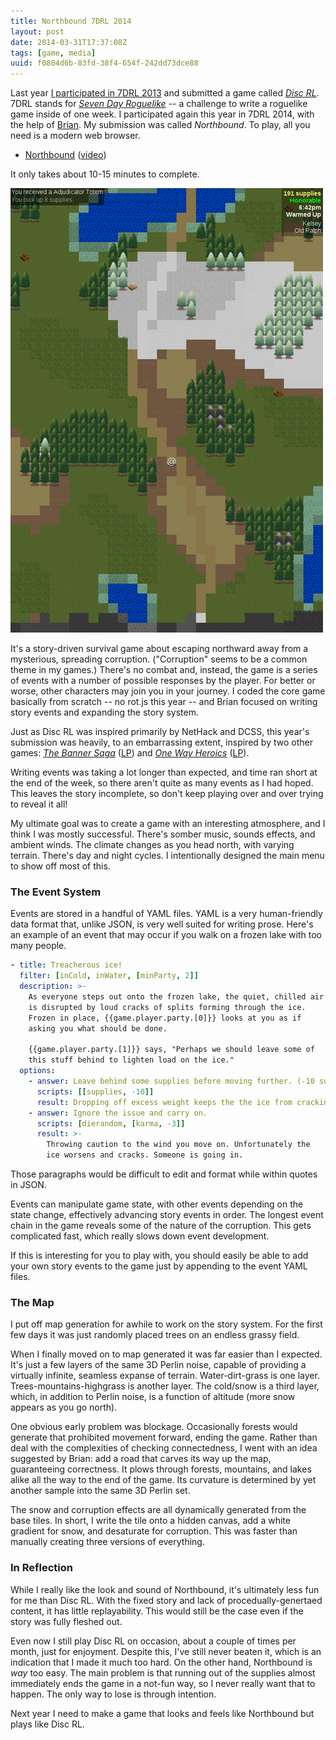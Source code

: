 ```yaml
---
title: Northbound 7DRL 2014
layout: post
date: 2014-03-31T17:37:08Z
tags: [game, media]
uuid: f0804d6b-83fd-38f4-654f-242dd73dce88
---
```


Last year [I participated in 7DRL 2013][7drl2013] and submitted a game
called [*Disc RL*](http://nullprogram.com/disc-rl/). 7DRL stands for
[*Seven Day Roguelike*][7drl] -- a challenge to write a roguelike game
inside of one week. I participated again this year in 7DRL 2014, with
the help of [Brian][brian]. My submission was called *Northbound*. To
play, all you need is a modern web browser.

* [Northbound](http://nullprogram.com/northbound/) ([video][video])

It only takes about 10-15 minutes to complete.

[![](/img/screenshot/northbound-thumb.png)](/img/screenshot/northbound.png)

It's a story-driven survival game about escaping northward away from a
mysterious, spreading corruption. ("Corruption" seems to be a common
theme in my games.) There's no combat and, instead, the game is a
series of events with a number of possible responses by the player.
For better or worse, other characters may join you in your journey. I
coded the core game basically from scratch -- no rot.js this year --
and Brian focused on writing story events and expanding the story
system.

Just as Disc RL was inspired primarily by NetHack and DCSS, this
year's submission was heavily, to an embarrassing extent, inspired by
two other games: [*The Banner Saga*][tbs] ([LP][ghaz]) and
[*One Way Heroics*][owh] ([LP][php]).

Writing events was taking a lot longer than expected, and time ran
short at the end of the week, so there aren't quite as many events as
I had hoped. This leaves the story incomplete, so don't keep playing
over and over trying to reveal it all!

My ultimate goal was to create a game with an interesting atmosphere,
and I think I was mostly successful. There's somber music, sounds
effects, and ambient winds. The climate changes as you head north,
with varying terrain. There's day and night cycles. I intentionally
designed the main menu to show off most of this.

### The Event System

Events are stored in a handful of YAML files. YAML is a very
human-friendly data format that, unlike JSON, is very well suited for
writing prose. Here's an example of an event that may occur if you
walk on a frozen lake with too many people.

~~~yaml
- title: Treacherous ice!
  filter: [inCold, inWater, [minParty, 2]]
  description: >-
    As everyone steps out onto the frozen lake, the quiet, chilled air
    is disrupted by loud cracks of splits forming through the ice.
    Frozen in place, {{game.player.party.[0]}} looks at you as if
    asking you what should be done.

    {{game.player.party.[1]}} says, "Perhaps we should leave some of
    this stuff behind to lighten load on the ice."
  options:
    - answer: Leave behind some supplies before moving further. (-10 supplies)
      scripts: [[supplies, -10]]
      result: Dropping off excess weight keeps the the ice from cracking.
    - answer: Ignore the issue and carry on.
      scripts: [dierandom, [karma, -3]]
      result: >-
        Throwing caution to the wind you move on. Unfortunately the
        ice worsens and cracks. Someone is going in.
~~~

Those paragraphs would be difficult to edit and format while within
quotes in JSON.

Events can manipulate game state, with other events depending on the
state change, effectively advancing story events in order. The longest
event chain in the game reveals some of the nature of the corruption.
This gets complicated fast, which really slows down event development.

If this is interesting for you to play with, you should easily be able
to add your own story events to the game just by appending to the
event YAML files.

### The Map

I put off map generation for awhile to work on the story system. For
the first few days it was just randomly placed trees on an endless
grassy field.

When I finally moved on to map generated it was far easier than I
expected. It's just a few layers of the same 3D Perlin noise, capable
of providing a virtually infinite, seamless expanse of terrain.
Water-dirt-grass is one layer. Trees-mountains-highgrass is another
layer. The cold/snow is a third layer, which, in addition to Perlin
noise, is a function of altitude (more snow appears as you go north).

One obvious early problem was blockage. Occasionally forests would
generate that prohibited movement forward, ending the game. Rather
than deal with the complexities of checking connectedness, I went with
an idea suggested by Brian: add a road that carves its way up the map,
guaranteeing correctness. It plows through forests, mountains, and
lakes alike all the way to the end of the game. Its curvature is
determined by yet another sample into the same 3D Perlin set.

The snow and corruption effects are all dynamically generated from the
base tiles. In short, I write the tile onto a hidden canvas, add a
white gradient for snow, and desaturate for corruption. This was
faster than manually creating three versions of everything.

### In Reflection

While I really like the look and sound of Northbound, it's ultimately
less fun for me than Disc RL. With the fixed story and lack of
procedually-genertaed content, it has little replayability. This would
still be the case even if the story was fully fleshed out.

Even now I still play Disc RL on occasion, about a couple of times per
month, just for enjoyment. Despite this, I've still never beaten it,
which is an indication that I made it much too hard. On the other
hand, Northbound is *way* too easy. The main problem is that running
out of the supplies almost immediately ends the game in a not-fun way,
so I never really want that to happen. The only way to lose is through
intention.

Next year I need to make a game that looks and feels like Northbound
but plays like Disc RL.


[7drl2013]: /blog/2013/03/17/
[brian]: http://www.50ply.com/
[ghaz]: http://www.youtube.com/playlist?list=PLvjoxMr-LwkIBxL4XedpI72XcYgZIzK-S
[php]: http://www.youtube.com/playlist?list=PLp3KcQ0xncPrVPZQT5xCrRhk19I2pNszI
[owh]: http://playism-games.com/games/onewayheroics/
[tbs]: http://stoicstudio.com/
[video]: http://youtu.be/J4jOxma4uhE
[7drl]: http://7drl.org/
